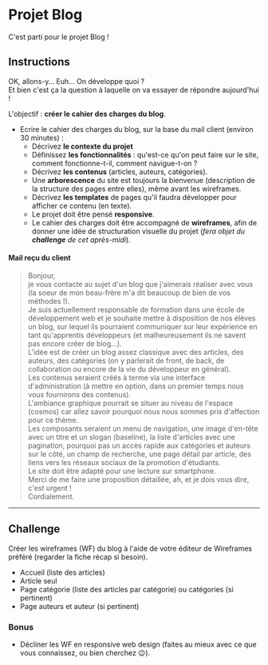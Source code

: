 # Projet Blog

C'est parti pour le projet Blog !

## Instructions

OK, allons-y… Euh… On développe quoi ?  
Et bien c'est ça la question à laquelle on va essayer de répondre aujourd'hui !

L'objectif : **créer le cahier des charges du blog**.

- Ecrire le cahier des charges du blog, sur la base du mail client (environ 30 minutes) :
    * Décrivez **le contexte du projet**
    * Définissez **les fonctionnalités** : qu'est-ce qu'on peut faire sur le site, comment fonctionne-t-il, comment navigue-t-on ?
    * Décrivez **les contenus** (articles, auteurs, catégories).
    * Une **arborescence** du site est toujours la bienvenue (description de la structure des pages entre elles), même avant les wireframes.
    * Décrivez **les templates** de pages qu'il faudra développer pour afficher ce contenu (en texte).
    * Le projet doit être pensé **responsive**.
    * Le cahier des charges doit être accompagné de **wireframes**, afin de donner une idée de structuration visuelle du projet (_fera objet du **challenge** de cet après-midi_).

#### Mail reçu du client

> Bonjour,  
je vous contacte au sujet d'un blog que j'aimerais réaliser avec vous (la soeur de mon beau-frère m'a dit beaucoup de bien de vos méthodes !).  
Je suis actuellement responsable de formation dans une école de développement web et je souhaite mettre à disposition de nos élèves un blog, sur lequel ils pourraient communiquer sur leur expérience en tant qu'apprentis développeurs (et malheureusement ils ne savent pas encore créer de blog...).  
L'idée est de créer un blog assez classique avec des articles, des auteurs, des catégories (on y parlerait de front, de back, de collaboration ou encore de la vie du développeur en général).  
Les contenus seraient créés à terme via une interface d'administration (à mettre en option, dans un premier temps nous vous fournirons des contenus).  
L'ambiance graphique pourrait se situer au niveau de l'espace (cosmos) car allez savoir pourquoi nous nous sommes pris d'affection pour ce thème.  
Les composants seraient un menu de navigation, une image d'en-tête avec un titre et un slogan (baseline), la liste d'articles avec une pagination, pourquoi pas un accès rapide aux catégories et auteurs sur le côté, un champ de recherche, une page détail par article, des liens vers les réseaux sociaux de la promotion d'étudiants.  
Le site doit être adapté pour une lecture sur smartphone.  
Merci de me faire une proposition détaillée, ah, et je dois vous dire, c'est urgent !  
Cordialement.

---

## Challenge

Créer les wireframes (WF) du blog à l'aide de votre éditeur de Wireframes préféré (regarder la fiche récap si besoin).

- Accueil (liste des articles)
- Article seul
- Page catégorie (liste des articles par catégorie) ou catégories (si pertinent)
- Page auteurs et auteur (si pertinent)

### Bonus

- Décliner les WF en responsive web design (faites au mieux avec ce que vous connaissez, ou bien cherchez :wink:).
